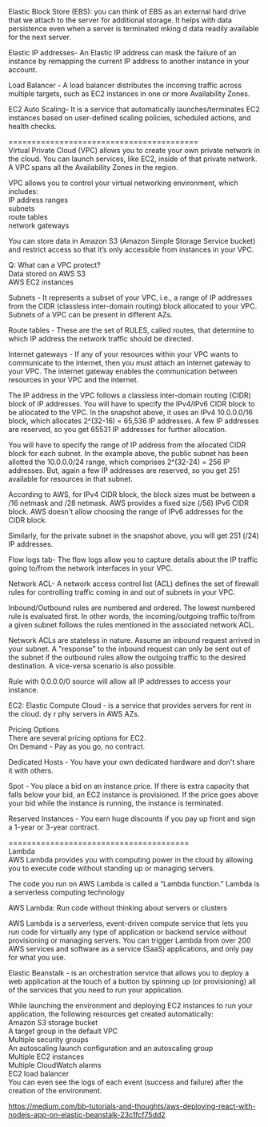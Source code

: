 Elastic Block Store (EBS): you can think of EBS as an external hard drive that we attach to the server for additional storage. It helps with data persistence even when a server is terminated mking d data readily available for the next server.  

Elastic IP addresses- An Elastic IP address can mask the failure of an instance by 
remapping the current IP address to another instance in your account.  

Load Balancer - A load balancer distributes the incoming traffic across multiple targets, 
such as EC2 instances in one or more Availability Zones.  

EC2 Auto Scaling- It is a service that automatically launches/terminates EC2 instances 
based on user-defined scaling policies, scheduled actions, and health checks.  

=========================================  
Virtual Private Cloud (VPC) allows you to create your own private network in the cloud. 
You can launch services, like EC2, inside of that private network. A VPC spans all the 
Availability Zones in the region.  

VPC allows you to control your virtual networking environment, which includes:  
IP address ranges  
subnets  
route tables  
network gateways  

You can store data in Amazon S3 (Amazon Simple Storage Service bucket) and restrict 
access so that it’s only accessible from instances in your VPC.  

Q: What can a VPC protect?  
Data stored on AWS S3  
AWS EC2 instances  

Subnets - It represents a subset of your VPC, i.e., a range of IP addresses from 
the CIDR (classless inter-domain routing) block allocated to your VPC. Subnets of a 
VPC can be present in different AZs.  

Route tables - These are the set of RULES, called routes, that determine to which 
IP address the network traffic should be directed.  

Internet gateways - If any of your resources within your VPC wants to communicate 
to the internet, then you must attach an internet gateway to your VPC. The internet 
gateway enables the communication between resources in your VPC and the internet.  

The IP address in the VPC follows a classless inter-domain routing (CIDR) block of 
IP addresses. You will have to specify the IPv4/IPv6 CIDR block to be allocated to 
the VPC. In the snapshot above, it uses an IPv4 10.0.0.0/16 block, which allocates 
2^(32-16) = 65,536 IP addresses. A few IP addresses are reserved, so you get 65531 
IP addresses for further allocation.  

You will have to specify the range of IP address from the allocated CIDR block for 
each subnet. In the example above, the public subnet has been allotted the 10.0.0.0/24 
range, which comprises 2^(32-24) = 256 IP addresses. But, again a few IP addresses 
are reserved, so you get 251 available for resources in that subnet.  

According to AWS, for  IPv4 CIDR block, the block sizes must be between a /16 netmask 
and /28 netmask. AWS provides a fixed size (/56) IPv6 CIDR block. AWS doesn't allow 
choosing the range of IPv6 addresses for the CIDR block.  

Similarly, for the private subnet in the snapshot above, you will get 251 (/24) IP 
addresses.  

Flow logs tab- The flow logs allow you to capture details about the IP traffic going 
to/from the network interfaces in your VPC.  

Network ACL- A network access control list (ACL) defines the set of firewall rules for 
controlling traffic coming in and out of subnets in your VPC.  

Inbound/Outbound rules are numbered and ordered. The lowest numbered rule is evaluated 
first. In other words, the incoming/outgoing traffic to/from a given subnet follows the 
rules mentioned in the associated network ACL.  

Network ACLs are stateless in nature. Assume an inbound request arrived in your subnet. 
A "response" to the inbound request can only be sent out of the subnet if the outbound 
rules allow the outgoing traffic to the desired destination. A vice-versa scenario is 
also possible.  

Rule with 0.0.0.0/0 source will allow all IP addresses to access your instance.  

EC2: Elastic Compute Cloud - is a service that provides servers for rent in the 
cloud. dy r phy servers in AWS AZs.  

Pricing Options  
There are several pricing options for EC2.  
On Demand - Pay as you go, no contract.  

Dedicated Hosts - You have your own dedicated hardware and 
don't share it with others.  

Spot - You place a bid on an instance price. If there is 
extra capacity that falls below your bid, an EC2 instance 
is provisioned. If the price goes above your bid while the 
instance is running, the instance is terminated.  

Reserved Instances - You earn huge discounts if you pay up front 
and sign a 1-year or 3-year contract.  

=======================================  
Lambda  
AWS Lambda provides you with computing power in the cloud by allowing you 
to execute code without standing up or managing servers.  

The code you run on AWS Lambda is called a “Lambda function.”
Lambda  is a serverless computing technology  

AWS Lambda: Run code without thinking about servers or clusters  

AWS Lambda is a serverless, event-driven compute service that lets you run 
code for virtually any type of application or backend service without 
provisioning or managing servers. You can trigger Lambda from over 200 AWS 
services and software as a service (SaaS) applications, and only pay for 
what you use.  

Elastic Beanstalk - is an orchestration service that allows you to deploy a 
web application at the touch of a button by spinning up (or provisioning) all 
of the services that you need to run your application.  

While launching the environment and deploying EC2 instances to run your application, 
the following resources get created automatically:  
Amazon S3 storage bucket  
A target group in the default VPC  
Multiple security groups  
An autoscaling launch configuration and an autoscaling group  
Multiple EC2 instances  
Multiple CloudWatch alarms  
EC2 load balancer   
You can even see the logs of each event (success and failure) after the creation 
of the environment. 

https://medium.com/bb-tutorials-and-thoughts/aws-deploying-react-with-nodejs-app-on-elastic-beanstalk-23c1fcf75dd2




